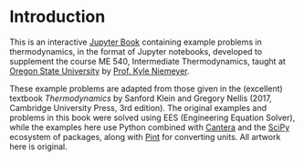 # Introduction 

This is an interactive [Jupyter Book](https://jupyterbook.org/intro.html) containing example problems in thermodynamics, in the format of Jupyter notebooks, developed to supplement the course ME 540, Intermediate Thermodynamics, taught at [Oregon State University](https://oregonstate.edu) by [Prof. Kyle Niemeyer](https://mime.oregonstate.edu/people/kyle-niemeyer).

These example problems are adapted from those given in the (excellent) textbook *Thermodynamics* by Sanford Klein and Gregory Nellis (2017, Cambridge University Press, 3rd edition). The original examples and problems in this book were solved using EES (Engineering Equation Solver), while the examples here use Python combined with [Cantera](https://cantera.org) and the [SciPy](https://www.scipy.org) ecosystem of packages, along with [Pint](https://pint.readthedocs.io) for converting units.
All artwork here is original.
